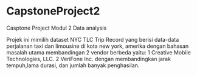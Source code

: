 # CapstoneProject2
Casptone Project Modul 2 Data analysis

Projek ini mimilih dataset NYC TLC Trip Record yang berisi data-data perjalanan taxi dan limousine di kota new york, amerika
dengan bahasan masalah utama membandingan 2 vendor berbeda yaitu:
1 Creative Mobile Technologies, LLC.
2 VeriFone Inc.
dengan membandingkan jarak tempuh,lama durasi, dan jumlah banyak penghasilan.
